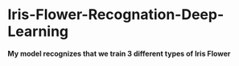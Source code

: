 # Iris-Flower-Recognation-Deep-Learning

<b>My model recognizes that we train 3 different types of Iris Flower </b>
